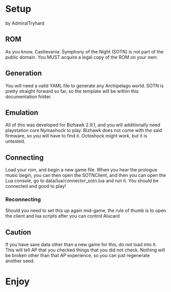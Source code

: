 # Setup
by AdmiralTryhard


## ROM

As you know, Castlevania: Symphony of the Night (SOTN) is not part of the public domain. You MUST acquire a legal copy 
of the ROM on your own. 

## Generation

You will need a valid YAML file to generate any Archipelago world. SOTN is pretty straight forward so far, so the
template will be within this documentation folder. 


## Emulation

All of this was developed for Bizhawk 2.9.1, and you will additionally need playstation core Nymashock to play. Bizhawk
does not come with the said firmware, so you will have to find it. Octoshock might work, but it is untested.


## Connecting

Load your rom, and begin a new game file. When you hear the prologue music begin, you can then open the SOTNClient, and
then you can open the Lua console, go to data/lua/connector_sotn.lua and run it. You should be connected and good to play!


### Reconnecting
Should you need to set this up again mid-game, the rule of thumb is to open the client and lua scripts after you can control Alucard


## Caution

If you have save data other than a new game for this, do not load into it. This will tell AP that you checked things that you did not check.
Nothing will be broken other than that AP experience, so you can just regenerate another seed.

# Enjoy